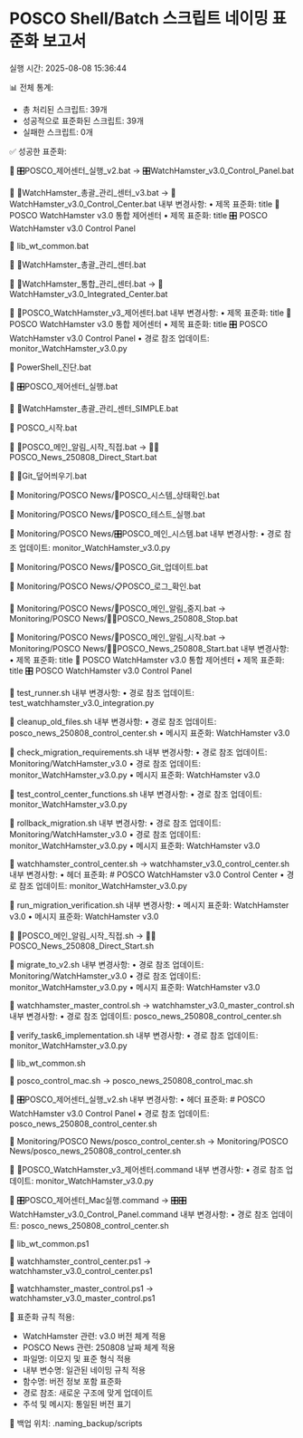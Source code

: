 
POSCO Shell/Batch 스크립트 네이밍 표준화 보고서
==============================================

실행 시간: 2025-08-08 15:36:44

📊 전체 통계:
- 총 처리된 스크립트: 39개
- 성공적으로 표준화된 스크립트: 39개
- 실패한 스크립트: 0개

✅ 성공한 표준화:

📁 🎛️POSCO_제어센터_실행_v2.bat → 🎛️WatchHamster_v3.0_Control_Panel.bat

📁 🐹WatchHamster_총괄_관리_센터_v3.bat → 🐹WatchHamster_v3.0_Control_Center.bat
   내부 변경사항:
   • 제목 표준화: title 🐹 POSCO WatchHamster v3.0 통합 제어센터
   • 제목 표준화: title 🎛️ POSCO WatchHamster v3.0 Control Panel

📁 lib_wt_common.bat

📁 🐹WatchHamster_총괄_관리_센터.bat

📁 🐹WatchHamster_통합_관리_센터.bat → 🐹WatchHamster_v3.0_Integrated_Center.bat

📁 🐹POSCO_WatchHamster_v3_제어센터.bat
   내부 변경사항:
   • 제목 표준화: title 🐹 POSCO WatchHamster v3.0 통합 제어센터
   • 제목 표준화: title 🎛️ POSCO WatchHamster v3.0 Control Panel
   • 경로 참조 업데이트: monitor_WatchHamster_v3.0.py

📁 PowerShell_진단.bat

📁 🎛️POSCO_제어센터_실행.bat

📁 🐹WatchHamster_총괄_관리_센터_SIMPLE.bat

📁 POSCO_시작.bat

📁 🚀POSCO_메인_알림_시작_직접.bat → 🚀🚀POSCO_News_250808_Direct_Start.bat

📁 🔄Git_덮어씌우기.bat

📁 Monitoring/POSCO News/🔧POSCO_시스템_상태확인.bat

📁 Monitoring/POSCO News/🧪POSCO_테스트_실행.bat

📁 Monitoring/POSCO News/🎛️POSCO_메인_시스템.bat
   내부 변경사항:
   • 경로 참조 업데이트: monitor_WatchHamster_v3.0.py

📁 Monitoring/POSCO News/🔄POSCO_Git_업데이트.bat

📁 Monitoring/POSCO News/📋POSCO_로그_확인.bat

📁 Monitoring/POSCO News/🛑POSCO_메인_알림_중지.bat → Monitoring/POSCO News/🛑🛑POSCO_News_250808_Stop.bat

📁 Monitoring/POSCO News/🚀POSCO_메인_알림_시작.bat → Monitoring/POSCO News/🚀🚀POSCO_News_250808_Start.bat
   내부 변경사항:
   • 제목 표준화: title 🐹 POSCO WatchHamster v3.0 통합 제어센터
   • 제목 표준화: title 🎛️ POSCO WatchHamster v3.0 Control Panel

📁 test_runner.sh
   내부 변경사항:
   • 경로 참조 업데이트: test_watchhamster_v3.0_integration.py

📁 cleanup_old_files.sh
   내부 변경사항:
   • 경로 참조 업데이트: posco_news_250808_control_center.sh
   • 메시지 표준화: WatchHamster v3.0

📁 check_migration_requirements.sh
   내부 변경사항:
   • 경로 참조 업데이트: Monitoring/WatchHamster_v3.0
   • 경로 참조 업데이트: monitor_WatchHamster_v3.0.py
   • 메시지 표준화: WatchHamster v3.0

📁 test_control_center_functions.sh
   내부 변경사항:
   • 경로 참조 업데이트: monitor_WatchHamster_v3.0.py

📁 rollback_migration.sh
   내부 변경사항:
   • 경로 참조 업데이트: Monitoring/WatchHamster_v3.0
   • 경로 참조 업데이트: monitor_WatchHamster_v3.0.py
   • 메시지 표준화: WatchHamster v3.0

📁 watchhamster_control_center.sh → watchhamster_v3.0_control_center.sh
   내부 변경사항:
   • 헤더 표준화: # POSCO WatchHamster v3.0 Control Center
   • 경로 참조 업데이트: monitor_WatchHamster_v3.0.py

📁 run_migration_verification.sh
   내부 변경사항:
   • 메시지 표준화: WatchHamster v3.0
   • 메시지 표준화: WatchHamster v3.0

📁 🚀POSCO_메인_알림_시작_직접.sh → 🚀🚀POSCO_News_250808_Direct_Start.sh

📁 migrate_to_v2.sh
   내부 변경사항:
   • 경로 참조 업데이트: Monitoring/WatchHamster_v3.0
   • 경로 참조 업데이트: monitor_WatchHamster_v3.0.py
   • 메시지 표준화: WatchHamster v3.0

📁 watchhamster_master_control.sh → watchhamster_v3.0_master_control.sh
   내부 변경사항:
   • 경로 참조 업데이트: posco_news_250808_control_center.sh

📁 verify_task6_implementation.sh
   내부 변경사항:
   • 경로 참조 업데이트: monitor_WatchHamster_v3.0.py

📁 lib_wt_common.sh

📁 posco_control_mac.sh → posco_news_250808_control_mac.sh

📁 🎛️POSCO_제어센터_실행_v2.sh
   내부 변경사항:
   • 헤더 표준화: # POSCO WatchHamster v3.0 Control Panel
   • 경로 참조 업데이트: posco_news_250808_control_center.sh

📁 Monitoring/POSCO News/posco_control_center.sh → Monitoring/POSCO News/posco_news_250808_control_center.sh

📁 🐹POSCO_WatchHamster_v3_제어센터.command
   내부 변경사항:
   • 경로 참조 업데이트: monitor_WatchHamster_v3.0.py

📁 🎛️POSCO_제어센터_Mac실행.command → 🎛️🎛️WatchHamster_v3.0_Control_Panel.command
   내부 변경사항:
   • 경로 참조 업데이트: posco_news_250808_control_center.sh

📁 lib_wt_common.ps1

📁 watchhamster_control_center.ps1 → watchhamster_v3.0_control_center.ps1

📁 watchhamster_master_control.ps1 → watchhamster_v3.0_master_control.ps1

🔧 표준화 규칙 적용:
- WatchHamster 관련: v3.0 버전 체계 적용
- POSCO News 관련: 250808 날짜 체계 적용
- 파일명: 이모지 및 표준 형식 적용
- 내부 변수명: 일관된 네이밍 규칙 적용
- 함수명: 버전 정보 포함 표준화
- 경로 참조: 새로운 구조에 맞게 업데이트
- 주석 및 메시지: 통일된 버전 표기

💾 백업 위치: .naming_backup/scripts
